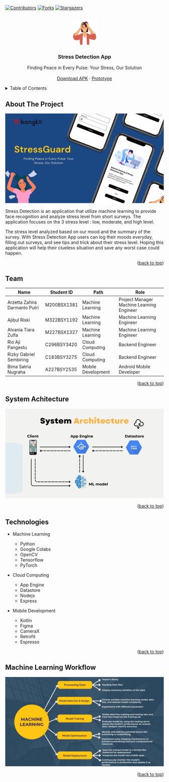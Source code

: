 <!-- Improved compatibility of back to top link: See: https://github.com/othneildrew/Best-README-Template/pull/73 -->
<a name="readme-top"></a>
<!--
*** Thanks for checking out the Best-README-Template. If you have a suggestion
*** that would make this better, please fork the repo and create a pull request
*** or simply open an issue with the tag "enhancement".
*** Don't forget to give the project a star!
*** Thanks again! Now go create something AMAZING! :D
-->



<!-- PROJECT SHIELDS -->
<!--
*** I'm using markdown "reference style" links for readability.
*** Reference links are enclosed in brackets [ ] instead of parentheses ( ).
*** See the bottom of this document for the declaration of the reference variables
*** for contributors-url, forks-url, etc. This is an optional, concise syntax you may use.
*** https://www.markdownguide.org/basic-syntax/#reference-style-links
-->
[![Contributors][contributors-shield]][contributors-url]
[![Forks][forks-shield]][forks-url]
[![Stargazers][stars-shield]][stars-url]



<!-- PROJECT LOGO -->
<br />
<div align="center">
  <a href="https://github.com/RizkyGabS/stress-detection-app">
    <img src="images/1.png" alt="Logo" width="80" height="80">
  </a>

<h3 align="center">Stress Detection App</h3>

  <p align="center">
    Finding Peace in Every Pulse: Your Stress, Our Solution
    <br />
    <br />
    <a href="https://drive.google.com/file/d/1MBICFlJVc2MIIY5mB554IptibbiKtJJo/view?usp=sharing">Download APK</a>
    ·
    <a href="https://www.figma.com/proto/8O0YQnMY6APoohlG3Vl1YW/Capstone?type=design&node-id=10-47&t=ZUDeuHhm9xqFPTbH-1&scaling=scale-down&page-id=0%3A1&starting-point-node-id=1%3A2&mode=design">Prototype</a>
  </p>
</div>



<!-- TABLE OF CONTENTS -->
<details>
  <summary>Table of Contents</summary>
  <ol>
      <li><a href="#about-the-project">About The Project</a></li>
      <li><a href="#team">Team</a></li>
      <li><a href="#system-architecture">System Architecture</a></li>
      <li><a href="#technologies">Technologies</a></li>
      <li><a href="#machine-learning-workflow">Machine Learning Workflow</a></li>  
  </ol>
</details>


## About The Project

![product-screenshot]

Stress Detection is an application that utilize machine learning to provide face recognition and analyze stress level from short surveys. The application focuses on the 3 stress level : low, moderate, and high level.



The stress level analyzed based on  our mood and the summary of the survey. With Stress Detection App users can log their moods everyday, filling out surveys, and see tips and trick about their stress level. Hoping this application will help their clueless situation and save any worst case could happen.

<p align="right">(<a href="#readme-top">back to top</a>)</p>


## Team

| Name | Student ID | Path | Role |
| --- | --- | --- | --- |
| Arzetta Zahira Darmanto Putri | M200BSX1381 | Machine Learning | Project Manager Machine Learning Engineer |
| Ajibul Riski | M322BSY1192 | Machine Learning | Machine Learning Engineer |
| Alvania Tiara Zulfa | M227BSX1327 | Machine Learning | Machine Learning Engineer |
| Rio Aji Pangestu | C296BSY3420 | Cloud Computing | Backend Engineer |
| Rizky Gabriel Sembiring | C183BSY3275 | Cloud Computing | Backend Engineer |
| Bima Satria Nugraha | A227BSY2535 | Mobile Development | Android Mobile Developer |

<p align="right">(<a href="#readme-top">back to top</a>)</p>

<!-- System Architecture -->
## System Achitecture

![arch-screenshot]

<p align="right">(<a href="#readme-top">back to top</a>)</p>



<!-- Technologies -->
## Technologies

 - Machine Learning
      - Python
      - Google Colabs
      - OpenCV
      - Tensorflow
      - PyTorch

 - Cloud Computing
      - App Engine
      - Datastore
      - Nodejs
      - Express

 - Mobile Development
      - Kotlin
      - Figma
      - CameraX
      - Retrofit
      - Espresso

<p align="right">(<a href="#readme-top">back to top</a>)</p>



<!-- ML Workflow -->
## Machine Learning Workflow

![mlw-screenshot]
<p align="right">(<a href="#readme-top">back to top</a>)</p>




<!-- MARKDOWN LINKS & IMAGES -->
<!-- https://www.markdownguide.org/basic-syntax/#reference-style-links -->
[contributors-shield]: https://img.shields.io/github/contributors/RizkyGabS/stress-detection-app.svg?style=for-the-badge
[contributors-url]: https://github.com/RizkyGabS/stress-detection-app/graphs/contributors
[forks-shield]: https://img.shields.io/github/forks/RizkyGabS/stress-detection-app.svg?style=for-the-badge
[forks-url]: https://github.com/RizkyGabS/stress-detection-app/network/members
[stars-shield]: https://img.shields.io/github/stars/RizkyGabS/stress-detection-app.svg?style=for-the-badge
[stars-url]: https://github.com/RizkyGabS/stress-detection-app/stargazers
[product-screenshot]: images/4.jpg
[arch-screenshot]: images/13.jpg
[mlw-screenshot]: images/12.jpg
